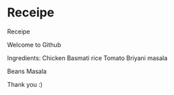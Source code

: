 # Receipe
Receipe

Welcome to Github

Ingredients:
Chicken 
Basmati rice
Tomato
Briyani masala

Beans 
Masala

Thank you :)
